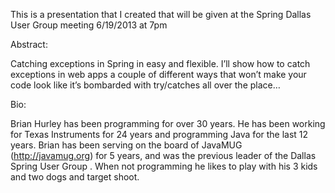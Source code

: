 This is a presentation that I created that will be given at the Spring Dallas User Group meeting 6/19/2013 at 7pm

Abstract:

Catching exceptions in Spring in easy and flexible.   I’ll show how to catch exceptions in web apps a couple of different ways that won’t make your code look like it’s bombarded with try/catches all over the place…


Bio: 

Brian Hurley has been programming for over 30 years. He has been working for Texas Instruments for 24 years and programming Java for the last 12 years. Brian has been serving on the board of JavaMUG (http://javamug.org) for 5 years, and was the previous leader of the Dallas Spring User Group . When not programming he likes to play with his 3 kids and two dogs and target shoot.



